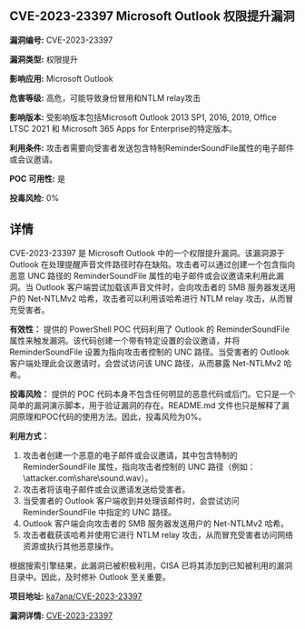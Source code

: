 ## CVE-2023-23397 Microsoft Outlook 权限提升漏洞

**漏洞编号:** CVE-2023-23397

**漏洞类型:** 权限提升

**影响应用:** Microsoft Outlook

**危害等级:** 高危，可能导致身份冒用和NTLM relay攻击

**影响版本:** 受影响版本包括Microsoft Outlook 2013 SP1, 2016, 2019, Office LTSC 2021 和 Microsoft 365 Apps for Enterprise的特定版本。

**利用条件:** 攻击者需要向受害者发送包含特制ReminderSoundFile属性的电子邮件或会议邀请。

**POC 可用性:** 是

**投毒风险:** 0%

## 详情

CVE-2023-23397 是 Microsoft Outlook 中的一个权限提升漏洞。该漏洞源于 Outlook 在处理提醒声音文件路径时存在缺陷。攻击者可以通过创建一个包含指向恶意 UNC 路径的 ReminderSoundFile 属性的电子邮件或会议邀请来利用此漏洞。当 Outlook 客户端尝试加载该声音文件时，会向攻击者的 SMB 服务器发送用户的 Net-NTLMv2 哈希，攻击者可以利用该哈希进行 NTLM relay 攻击，从而冒充受害者。

**有效性：** 提供的 PowerShell POC 代码利用了 Outlook 的 ReminderSoundFile 属性来触发漏洞。该代码创建一个带有特定设置的会议邀请，并将 ReminderSoundFile 设置为指向攻击者控制的 UNC 路径。当受害者的 Outlook 客户端处理此会议邀请时，会尝试访问该 UNC 路径，从而暴露 Net-NTLMv2 哈希。

**投毒风险：** 提供的 POC 代码本身不包含任何明显的恶意代码或后门。它只是一个简单的漏洞演示脚本，用于验证漏洞的存在。README.md 文件也只是解释了漏洞原理和POC代码的使用方法。因此，投毒风险为0%。

**利用方式：**

1.  攻击者创建一个恶意的电子邮件或会议邀请，其中包含特制的 ReminderSoundFile 属性，指向攻击者控制的 UNC 路径（例如：\\attacker.com\share\sound.wav）。
2.  攻击者将该电子邮件或会议邀请发送给受害者。
3.  当受害者的 Outlook 客户端收到并处理该邮件时，会尝试访问 ReminderSoundFile 中指定的 UNC 路径。
4.  Outlook 客户端会向攻击者的 SMB 服务器发送用户的 Net-NTLMv2 哈希。
5.  攻击者截获该哈希并使用它进行 NTLM relay 攻击，从而冒充受害者访问网络资源或执行其他恶意操作。

根据搜索引擎结果，此漏洞已被积极利用，CISA 已将其添加到已知被利用的漏洞目录中。因此，及时修补 Outlook 至关重要。

**项目地址:** [ka7ana/CVE-2023-23397](https://github.com/ka7ana/CVE-2023-23397)

**漏洞详情:** [CVE-2023-23397](https://nvd.nist.gov/vuln/detail/CVE-2023-23397)